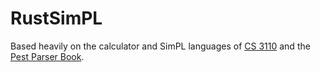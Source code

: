 # RustSimPL
Based heavily on the calculator and SimPL languages of [CS 3110](https://cs3110.github.io/textbook/chapters/interp/calculator.html) and the [Pest Parser Book](https://pest.rs/book/).
